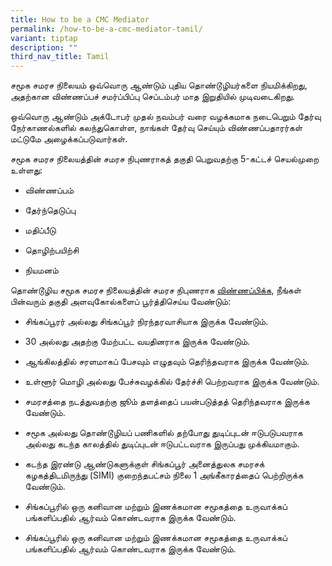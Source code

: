 ```yaml
---
title: How to be a CMC Mediator
permalink: /how-to-be-a-cmc-mediator-tamil/
variant: tiptap
description: ""
third_nav_title: Tamil
---
```

<p>சமூக சமரச நிலையம் ஒவ்வொரு ஆண்டும் புதிய தொண்டூழியர்களை நியமிக்கிறது, அதற்கான
விண்ணப்பச் சமர்ப்பிப்பு செப்டம்பர் மாத இறுதியில் முடிவடைகிறது.</p>
<p>ஒவ்வொரு ஆண்டும் அக்டோபர் முதல் நவம்பர் வரை வழக்கமாக நடைபெறும் தேர்வு நேர்காணல்களில்
கலந்துகொள்ள, நாங்கள் தேர்வு செய்யும் விண்ணப்பதாரர்கள் மட்டுமே அழைக்கப்படுவார்கள்.</p>
<p>சமூக சமரச நிலையத்தின் சமரச நிபுணராகத் தகுதி பெறுவதற்கு 5-கட்டச் செயல்முறை
உள்ளது:</p>
<ul data-tight="true" class="tight">
<li>
<p>விண்ணப்பம்</p>
</li>
<li>
<p>தேர்ந்தெடுப்பு</p>
</li>
<li>
<p>மதிப்பீடு</p>
</li>
<li>
<p>தொழிற்பயிற்சி</p>
</li>
<li>
<p>நியமனம்</p>
</li>
</ul>
<p>தொண்டூழிய சமூக சமரச நிலையத்தின் சமரச நிபுணராக <a href="https://go.gov.sg/cmcvolunteermediatorapplicationform" rel="noopener noreferrer nofollow" target="_blank">விண்ணப்பிக்க</a>,
நீங்கள் பின்வரும் தகுதி அளவுகோல்களைப் பூர்த்திசெய்ய வேண்டும்:</p>
<ul data-tight="true" class="tight">
<li>
<p>சிங்கப்பூரர் அல்லது சிங்கப்பூர் நிரந்தரவாசியாக இருக்க வேண்டும்.</p>
</li>
<li>
<p>30 அல்லது அதற்கு மேற்பட்ட வயதினராக இருக்க வேண்டும்.</p>
</li>
<li>
<p>ஆங்கிலத்தில் சரளமாகப் பேசவும் எழுதவும் தெரிந்தவராக இருக்க வேண்டும்.</p>
</li>
<li>
<p>உள்ளூர் மொழி அல்லது பேச்சுவழக்கில் தேர்ச்சி பெற்றவராக இருக்க வேண்டும்.</p>
</li>
<li>
<p>சமரசத்தை நடத்துவதற்கு ஜூம் தளத்தைப் பயன்படுத்தத் தெரிந்தவராக இருக்க வேண்டும்.</p>
</li>
<li>
<p>சமூக அல்லது தொண்டூழியப் பணிகளில் தற்போது துடிப்புடன் ஈடுபடுபவராக அல்லது
கடந்த காலத்தில் துடிப்புடன் ஈடுபட்டவராக இருப்பது முக்கியமாகும்.</p>
</li>
<li>
<p>கடந்த இரண்டு ஆண்டுகளுக்குள் சிங்கப்பூர் அனைத்துலக சமரசக் கழகத்திடமிருந்து
(SIMI) குறைந்தபட்சம் நிலை 1 அங்கீகாரத்தைப் பெற்றிருக்க வேண்டும்.</p>
</li>
<li>
<p>சிங்கப்பூரில் ஒரு கனிவான மற்றும் இணக்கமான சமூகத்தை உருவாக்கப் பங்களிப்பதில்
ஆர்வம் கொண்டவராக இருக்க வேண்டும்.</p>
</li>
<li>
<p>சிங்கப்பூரில் ஒரு கனிவான மற்றும் இணக்கமான சமூகத்தை உருவாக்கப் பங்களிப்பதில்
ஆர்வம் கொண்டவராக இருக்க வேண்டும்.</p>
</li>
</ul>
<p></p>